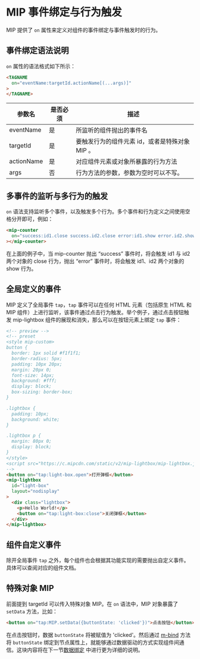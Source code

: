 # MIP 事件绑定与行为触发

MIP 提供了 `on` 属性来定义对组件的事件绑定与事件触发时的行为。

## 事件绑定语法说明

`on` 属性的语法格式如下所示：

```html
<TAGNAME
  on="eventName:targetId.actionName[(...args)]"
>
</TAGNAME>
```

|参数名|是否必须|描述|
|-----|-------|----|
|eventName   |是|所监听的组件抛出的事件名|
|targetId    |是|要触发行为的组件元素 id，或者是特殊对象 MIP 。|
|actionName  |是|对应组件元素或对象所暴露的行为方法|
|args        |否|行为方法的参数，参数为空时可以不写。|

## 多事件的监听与多行为的触发

`on` 语法支持监听多个事件，以及触发多个行为。多个事件和行为定义之间使用空格分开即可，例如：

```html
<mip-counter
  on="success:id1.close success.id2.close error:id1.show error.id2.show"
></mip-counter>
```

在上面的例子中，当 mip-counter 抛出 “success” 事件时，将会触发 id1 与 id2 两个对象的 close 行为，抛出 “error” 事件时，将会触发 id1、id2 两个对象的 show 行为。

## 全局定义的事件

MIP 定义了全局事件 `tap`，`tap` 事件可以在任何 HTML 元素（包括原生 HTML 和 MIP 组件）上进行监听，该事件通过点击行为触发。举个例子，通过点击按钮触发 mip-lightbox 组件的展现和消失，那么可以在按钮元素上绑定 `tap` 事件：

```html
<!-- preview -->
<!-- preset
<style mip-custom>
button {
  border: 1px solid #f1f1f1;
  border-radius: 5px;
  padding: 10px 20px;
  margin: 20px 0;
  font-size: 14px;
  background: #fff;
  display: block;
  box-sizing: border-box;
}

.lightbox {
  padding: 10px;
  background: white;
}

.lightbox p {
  margin: 80px 0;
  display: block;
}
</style>
<script src="https://c.mipcdn.com/static/v2/mip-lightbox/mip-lightbox.js"></script>
-->
<button on="tap:light-box.open">打开弹框</button>
<mip-lightbox
  id="light-box"
  layout="nodisplay"
>
  <div class="lightbox">
    <p>Hello World!</p>
    <button on="tap:light-box:close">关闭弹框</button>
  </div>
</mip-lightbox>
```

## 组件自定义事件

除开全局事件 `tap` 之外，每个组件也会根据其功能实现的需要抛出自定义事件。具体可以查阅对应的组件文档。

## 特殊对象 MIP

前面提到 targetId 可以传入特殊对象 MIP。在 `on` 语法中，MIP 对象暴露了 `setData` 方法，比如：

```html
<button on="tap:MIP.setData({buttonState: 'clicked'})">点击按钮</button>
```

在点击按钮时，数据 `buttonState` 将被赋值为 'clicked'。然后通过 [m-bind](./data-binding.md) 方法将 `buttonState` 绑定到节点属性上，就能够通过数据驱动的方式实现组件间通信。这块内容将在下一节[数据绑定](./data-binding.md) 中进行更为详细的说明。
